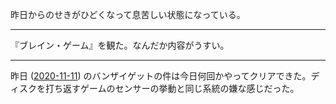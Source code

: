 昨日からのせきがひどくなって息苦しい状態になっている。

---

『ブレイン・ゲーム』を観た。なんだか内容がうすい。

---

昨日 ([2020-11-11][]) のバンザイゲットの件は今日何回かやってクリアできた。ディスクを打ち返すゲームのセンサーの挙動と同じ系統の嫌な感じだった。

[2020-11-11]: https://blog.bouzuya.net/2020/11/11/
